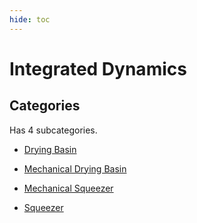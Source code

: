 ```yaml
---
hide: toc
---
```



# Integrated Dynamics

## Categories

Has 4 subcategories.

* [Drying Basin](./drying_basin.md)

* [Mechanical Drying Basin](./mechanical_drying_basin.md)

* [Mechanical Squeezer](./mechanical_squeezer.md)

* [Squeezer](./squeezer.md)

